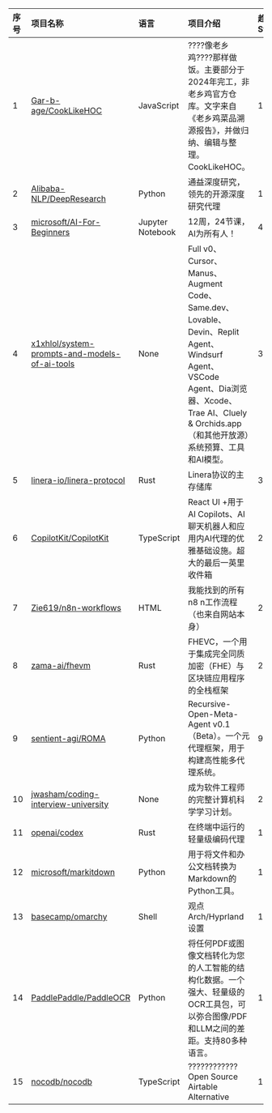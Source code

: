 |序号|项目名称|语言|项目介绍|趋势Star|当前Star|热度|创建时间|
|:---|:---|:---|:---|:---|:---|:---|:---|
|1|[Gar-b-age/CookLikeHOC](https://github.com/Gar-b-age/CookLikeHOC)|JavaScript|????像老乡鸡????那样做饭。主要部分于2024年完工，非老乡鸡官方仓库。文字来自《老乡鸡菜品溯源报告》，并做归纳、编辑与整理。CookLikeHOC。|1625|8593|520|2024-04-10|
|2|[Alibaba-NLP/DeepResearch](https://github.com/Alibaba-NLP/DeepResearch)|Python|通益深度研究，领先的开源深度研究代理|1340|11205|429|2025-01-09|
|3|[microsoft/AI-For-Beginners](https://github.com/microsoft/AI-For-Beginners)|Jupyter Notebook|12周，24节课，AI为所有人！|499|41035|163|2021-03-03|
|4|[x1xhlol/system-prompts-and-models-of-ai-tools](https://github.com/x1xhlol/system-prompts-and-models-of-ai-tools)|None|Full v0、Cursor、Manus、Augment Code、Same.dev、Lovable、Devin、Replit Agent、Windsurf Agent、VSCode Agent、Dia浏览器、Xcode、Trae AI、Cluely & Orchids.app（和其他开放源）系统预算、工具和AI模型。|380|86613|138|2025-03-05|
|5|[linera-io/linera-protocol](https://github.com/linera-io/linera-protocol)|Rust|Linera协议的主存储库|393|29955|127|2021-12-19|
|6|[CopilotKit/CopilotKit](https://github.com/CopilotKit/CopilotKit)|TypeScript|React UI +用于AI Copilots、AI聊天机器人和应用内AI代理的优雅基础设施。超大的最后一英里收件箱|274|23460|88|2023-06-19|
|7|[Zie619/n8n-workflows](https://github.com/Zie619/n8n-workflows)|HTML|我能找到的所有n8 n工作流程（也来自网站本身）|218|32310|80|2025-05-14|
|8|[zama-ai/fhevm](https://github.com/zama-ai/fhevm)|Rust|FHEVC，一个用于集成完全同质加密（FHE）与区块链应用程序的全栈框架|234|19943|73|2025-05-02|
|9|[sentient-agi/ROMA](https://github.com/sentient-agi/ROMA)|Python|Recursive-Open-Meta-Agent v0.1（Beta）。一个元代理框架，用于构建高性能多代理系统。|99|3070|71|2025-05-12|
|10|[jwasham/coding-interview-university](https://github.com/jwasham/coding-interview-university)|None|成为软件工程师的完整计算机科学学习计划。|211|329012|71|2016-06-06|
|11|[openai/codex](https://github.com/openai/codex)|Rust|在终端中运行的轻量级编码代理|189|43118|65|2025-04-13|
|12|[microsoft/markitdown](https://github.com/microsoft/markitdown)|Python|用于将文件和办公文档转换为Markdown的Python工具。|175|79458|55|2024-11-13|
|13|[basecamp/omarchy](https://github.com/basecamp/omarchy)|Shell|观点Arch/Hyprland设置|168|8881|54|2025-06-01|
|14|[PaddlePaddle/PaddleOCR](https://github.com/PaddlePaddle/PaddleOCR)|Python|将任何PDF或图像文档转化为您的人工智能的结构化数据。一个强大、轻量级的OCR工具包，可以弥合图像/PDF和LLM之间的差距。支持80多种语言。|151|55142|51|2020-05-08|
|15|[nocodb/nocodb](https://github.com/nocodb/nocodb)|TypeScript|????????????Open Source Airtable Alternative|162|57503|51|2017-10-29|